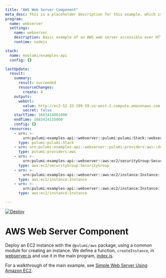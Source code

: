 ```yaml
---
title: "AWS Web Server Component"
meta_desc: This is a placeholder description for this example, which is an interesting example of how to do something with Pulumi.
program:
  name: webserver
  settings:
    name: webserver
    description: Basic example of an AWS web server accessible over HTTP
    runtime: nodejs

stack:
  name: moolumi/examples-api
  config: {}

lastUpdate:
  result:
    summary:
      result: succeeded
      resourceChanges:
        create: 4
    outputs:
      webUrl:
        value: http://ec2-52-33-199-59.us-west-2.compute.amazonaws.com
        secret: false
    startTime: 1683414061000
    endTime: 1683414115000
    config: {}
  resources:
    - urn: >-
        urn:pulumi:examples-api::webserver::pulumi:pulumi:Stack::webserver-examples-api
      type: pulumi:pulumi:Stack
    - urn: urn:pulumi:examples-api::webserver::pulumi:providers:aws::default_5_40_0
      type: pulumi:providers:aws
    - urn: >-
        urn:pulumi:examples-api::webserver::aws:ec2/securityGroup:SecurityGroup::web-secgrp
      type: aws:ec2/securityGroup:SecurityGroup
    - urn: >-
        urn:pulumi:examples-api::webserver::aws:ec2/instance:Instance::web-server-www
      type: aws:ec2/instance:Instance
    - urn: >-
        urn:pulumi:examples-api::webserver::aws:ec2/instance:Instance::web-server-app
      type: aws:ec2/instance:Instance

---
```


[![Deploy](https://get.pulumi.com/new/button.svg)](https://app.pulumi.com/new?template=https://github.com/pulumi/examples/blob/master/aws-js-webserver-component/README.md)

# AWS Web Server Component

Deploy an EC2 instance with the `@pulumi/aws` package, using a common module for creating an instance. We define a function, `createInstance`, in [webserver.js](webserver.js) and use it in the main program, [index.js](index.js).

For a walkthrough of the main example, see [Simple Web Server Using Amazon EC2](https://www.pulumi.com/docs/tutorials/aws/ec2-webserver/).

